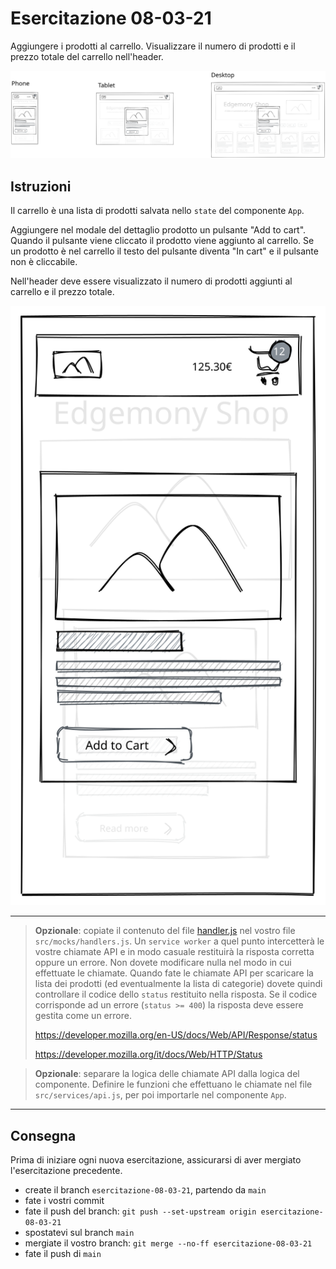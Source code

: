 # Esercitazione 08-03-21

Aggiungere i prodotti al carrello.
Visualizzare il numero di prodotti e il prezzo totale del carrello nell'header.

![responsive layout](images/8-cart-responsive.svg)

## Istruzioni

Il carrello è una lista di prodotti salvata nello `state` del componente `App`.

Aggiungere nel modale del dettaglio prodotto un pulsante "Add to cart".
Quando il pulsante viene cliccato il prodotto viene aggiunto al carrello.
Se un prodotto è nel carrello il testo del pulsante diventa "In cart" e il pulsante non è cliccabile.

Nell'header deve essere visualizzato il numero di prodotti aggiunti al carrello e il prezzo totale.

![Add to cart detail](images/8-add-to-cart-detail.svg)

---

> **Opzionale**: copiate il contenuto del file [handler.js](../src/mocks/handlers.js) nel vostro file `src/mocks/handlers.js`. Un `service worker` a quel punto intercetterà le vostre chiamate API e in modo casuale restituirà la risposta corretta oppure un errore. Non dovete modificare nulla nel modo in cui effettuate le chiamate.
> Quando fate le chiamate API per scaricare la lista dei prodotti (ed eventualmente la lista di categorie) dovete quindi controllare il codice dello `status` restituito nella risposta. Se il codice corrisponde ad un errore (`status >= 400`) la risposta deve essere gestita come un errore.
>
> https://developer.mozilla.org/en-US/docs/Web/API/Response/status
>
> https://developer.mozilla.org/it/docs/Web/HTTP/Status

> **Opzionale**: separare la logica delle chiamate API dalla logica del componente. Definire le funzioni che effettuano le chiamate nel file `src/services/api.js`, per poi importarle nel componente `App`.

---

## Consegna

Prima di iniziare ogni nuova esercitazione, assicurarsi di aver mergiato l'esercitazione precedente.

- create il branch `esercitazione-08-03-21`, partendo da `main`
- fate i vostri commit
- fate il push del branch: `git push --set-upstream origin esercitazione-08-03-21`
- spostatevi sul branch `main`
- mergiate il vostro branch: `git merge --no-ff esercitazione-08-03-21`
- fate il push di `main`

